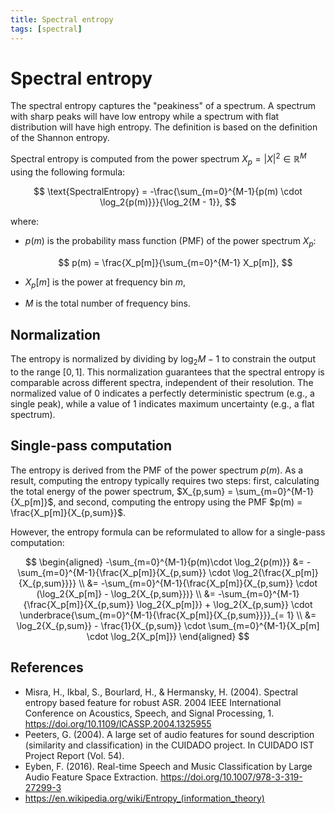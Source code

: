 ```yaml
---
title: Spectral entropy
tags: [spectral]
---
```


# Spectral entropy

The spectral entropy captures the "peakiness" of a spectrum. A spectrum with sharp peaks will have low
entropy while a spectrum with flat distribution will have high entropy. The definition is based on the definition of the Shannon entropy.

Spectral entropy is computed from the power spectrum $X_p = |X|^2 \in \mathbb{R}^M$ using the following formula:

$$
\text{SpectralEntropy} = -\frac{\sum_{m=0}^{M-1}{p(m) \cdot \log_2{p(m)}}}{\log_2{M - 1}},
$$

where:

- $p(m)$ is the probability mass function (PMF) of the power spectrum $X_p$:

  $$
  p(m) = \frac{X_p[m]}{\sum_{m=0}^{M-1} X_p[m]},
  $$

- $X_p[m]$ is the power at frequency bin $m$,

- $M$ is the total number of frequency bins.

## Normalization

The entropy is normalized by dividing by $\log_2{M-1}$ to constrain the output to the range $[0, 1]$. This normalization guarantees that the spectral entropy is comparable across different spectra, independent of their resolution. The normalized value of 0 indicates a perfectly deterministic spectrum (e.g., a single peak), while a value of 1 indicates maximum uncertainty (e.g., a flat spectrum).

## Single-pass computation

The entropy is derived from the PMF of the power spectrum $p(m)$. As a result, computing the entropy typically requires two steps: first, calculating the total energy of the power spectrum, $X_{p,sum} = \sum_{m=0}^{M-1}{X_p[m]}$, and second, computing the entropy using the PMF $p(m) = \frac{X_p[m]}{X_{p,sum}}$.

However, the entropy formula can be reformulated to allow for a single-pass computation:

$$
\begin{aligned}
-\sum_{m=0}^{M-1}{p(m)\cdot \log_2{p(m)}}
&= -\sum_{m=0}^{M-1}{\frac{X_p[m]}{X_{p,sum}} \cdot \log_2{\frac{X_p[m]}{X_{p,sum}}}} \\
&= -\sum_{m=0}^{M-1}{\frac{X_p[m]}{X_{p,sum}} \cdot (\log_2{X_p[m]} - \log_2{X_{p,sum}})} \\
&= -\sum_{m=0}^{M-1}{\frac{X_p[m]}{X_{p,sum}} \log_2{X_p[m]}} + \log_2{X_{p,sum}} \cdot \underbrace{\sum_{m=0}^{M-1}{\frac{X_p[m]}{X_{p,sum}}}}_{= 1} \\
&= \log_2{X_{p,sum}} - \frac{1}{X_{p,sum}} \cdot \sum_{m=0}^{M-1}{X_p[m] \cdot \log_2{X_p[m]}}
\end{aligned}
$$

## References

- Misra, H., Ikbal, S., Bourlard, H., & Hermansky, H. (2004). Spectral entropy based feature for robust ASR. 2004 IEEE International Conference on Acoustics, Speech, and Signal Processing, 1. https://doi.org/10.1109/ICASSP.2004.1325955
- Peeters, G. (2004). A large set of audio features for sound description (similarity and classification) in the CUIDADO project. In CUIDADO IST Project Report (Vol. 54).
- Eyben, F. (2016). Real-time Speech and Music Classification by Large Audio Feature Space Extraction. https://doi.org/10.1007/978-3-319-27299-3
- https://en.wikipedia.org/wiki/Entropy_(information_theory)
